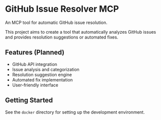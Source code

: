 # GitHub Issue Resolver MCP

An MCP tool for automatic GitHub issue resolution.

This project aims to create a tool that automatically analyzes GitHub issues and provides resolution suggestions or automated fixes.

## Features (Planned)

- GitHub API integration
- Issue analysis and categorization
- Resolution suggestion engine
- Automated fix implementation
- User-friendly interface

## Getting Started

See the `docker` directory for setting up the development environment.
